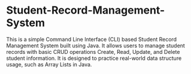 # Student-Record-Management-System
 This is a simple Command Line Interface (CLI) based Student Record Management System built using Java. It allows users to manage student records with basic CRUD operations Create, Read, Update, and Delete student information. It is designed to practice real-world data structure usage, such as Array Lists in Java.
